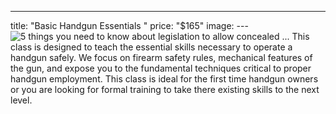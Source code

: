---

title: "Basic Handgun Essentials "
price: "$165"
image:
---![5 things you need to know about legislation to allow concealed ...](https://encrypted-tbn0.gstatic.com/images?q=tbn%3AANd9GcSRs14TKZH0OPNrEcprBBaDZXHglnvZZPr8IQ&usqp=CAU)
This class is designed to teach the essential skills necessary to operate a handgun safely. We focus on firearm safety rules, mechanical features of the gun, and expose you to the fundamental techniques critical to proper handgun employment.  This class is ideal for the first time handgun owners or you are looking for formal training to take there existing skills to the next level.
<!--stackedit_data:
eyJoaXN0b3J5IjpbLTExMTYwMDkyNzksLTg2ODUxNzI3N119
-->